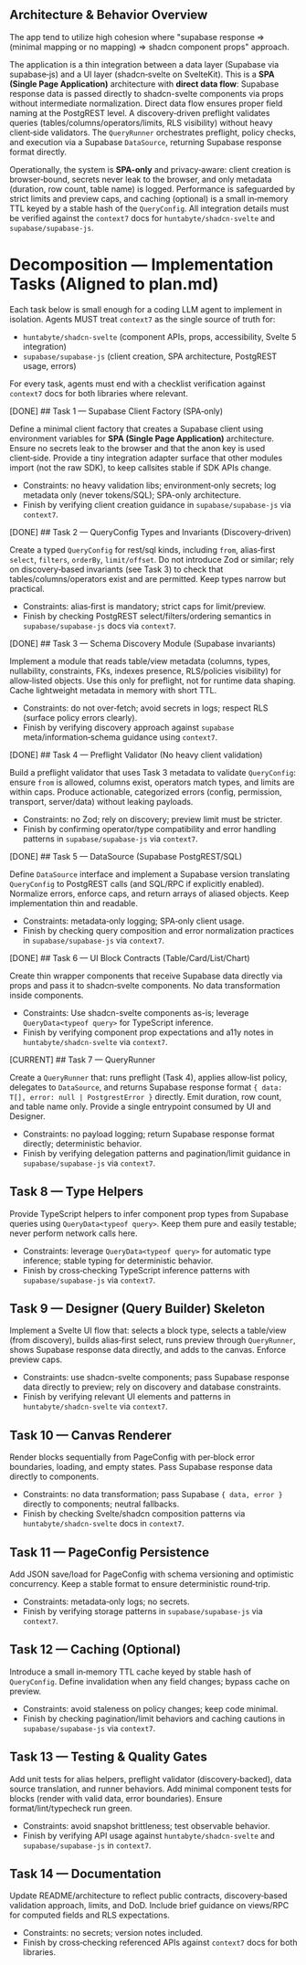 ## Architecture & Behavior Overview

The app tend to utilize high cohesion where "supabase response => (minimal mapping or no mapping) => shadcn component props" approach.

The application is a thin integration between a data layer (Supabase via supabase‑js) and a UI layer (shadcn‑svelte on SvelteKit). This is a **SPA (Single Page Application)** architecture with **direct data flow**: Supabase response data is passed directly to shadcn-svelte components via props without intermediate normalization. Direct data flow ensures proper field naming at the PostgREST level. A discovery‑driven preflight validates queries (tables/columns/operators/limits, RLS visibility) without heavy client‑side validators. The `QueryRunner` orchestrates preflight, policy checks, and execution via a Supabase `DataSource`, returning Supabase response format directly.

Operationally, the system is **SPA-only** and privacy‑aware: client creation is browser‑bound, secrets never leak to the browser, and only metadata (duration, row count, table name) is logged. Performance is safeguarded by strict limits and preview caps, and caching (optional) is a small in‑memory TTL keyed by a stable hash of the `QueryConfig`. All integration details must be verified against the `context7` docs for `huntabyte/shadcn-svelte` and `supabase/supabase-js`.

# Decomposition — Implementation Tasks (Aligned to plan.md)

Each task below is small enough for a coding LLM agent to implement in isolation. Agents MUST treat `context7` as the single source of truth for:

- `huntabyte/shadcn-svelte` (component APIs, props, accessibility, Svelte 5 integration)
- `supabase/supabase-js` (client creation, SPA architecture, PostgREST usage, errors)

For every task, agents must end with a checklist verification against `context7` docs for both libraries where relevant.

[DONE] ## Task 1 — Supabase Client Factory (SPA‑only)

Define a minimal client factory that creates a Supabase client using environment variables for **SPA (Single Page Application)** architecture. Ensure no secrets leak to the browser and that the anon key is used client‑side. Provide a tiny integration adapter surface that other modules import (not the raw SDK), to keep callsites stable if SDK APIs change.

- Constraints: no heavy validation libs; environment‑only secrets; log metadata only (never tokens/SQL); SPA-only architecture.
- Finish by verifying client creation guidance in `supabase/supabase-js` via `context7`.

[DONE] ## Task 2 — QueryConfig Types and Invariants (Discovery‑driven)

Create a typed `QueryConfig` for rest/sql kinds, including `from`, alias‑first `select`, `filters`, `orderBy`, `limit/offset`. Do not introduce Zod or similar; rely on discovery‑based invariants (see Task 3) to check that tables/columns/operators exist and are permitted. Keep types narrow but practical.

- Constraints: alias‑first is mandatory; strict caps for limit/preview.
- Finish by checking PostgREST select/filters/ordering semantics in `supabase/supabase-js` docs via `context7`.

[DONE] ## Task 3 — Schema Discovery Module (Supabase invariants)

Implement a module that reads table/view metadata (columns, types, nullability, constraints, FKs, indexes presence, RLS/policies visibility) for allow‑listed objects. Use this only for preflight, not for runtime data shaping. Cache lightweight metadata in memory with short TTL.

- Constraints: do not over‑fetch; avoid secrets in logs; respect RLS (surface policy errors clearly).
- Finish by verifying discovery approach against `supabase` meta/information‑schema guidance using `context7`.

[DONE] ## Task 4 — Preflight Validator (No heavy client validation)

Build a preflight validator that uses Task 3 metadata to validate `QueryConfig`: ensure `from` is allowed, columns exist, operators match types, and limits are within caps. Produce actionable, categorized errors (config, permission, transport, server/data) without leaking payloads.

- Constraints: no Zod; rely on discovery; preview limit must be stricter.
- Finish by confirming operator/type compatibility and error handling patterns in `supabase/supabase-js` via `context7`.

[DONE] ## Task 5 — DataSource (Supabase PostgREST/SQL)

Define `DataSource` interface and implement a Supabase version translating `QueryConfig` to PostgREST calls (and SQL/RPC if explicitly enabled). Normalize errors, enforce caps, and return arrays of aliased objects. Keep implementation thin and readable.

- Constraints: metadata‑only logging; SPA‑only client usage.
- Finish by checking query composition and error normalization practices in `supabase/supabase-js` via `context7`.

[DONE] ## Task 6 — UI Block Contracts (Table/Card/List/Chart)

Create thin wrapper components that receive Supabase data directly via props and pass it to shadcn‑svelte components. No data transformation inside components.

- Constraints: Use shadcn-svelte components as-is; leverage `QueryData<typeof query>` for TypeScript inference.
- Finish by verifying component prop expectations and a11y notes in `huntabyte/shadcn-svelte` via `context7`.

[CURRENT] ## Task 7 — QueryRunner

Create a `QueryRunner` that: runs preflight (Task 4), applies allow‑list policy, delegates to `DataSource`, and returns Supabase response format `{ data: T[], error: null | PostgrestError }` directly. Emit duration, row count, and table name only. Provide a single entrypoint consumed by UI and Designer.

- Constraints: no payload logging; return Supabase response format directly; deterministic behavior.
- Finish by verifying delegation patterns and pagination/limit guidance in `supabase/supabase-js` via `context7`.

## Task 8 — Type Helpers

Provide TypeScript helpers to infer component prop types from Supabase queries using `QueryData<typeof query>`. Keep them pure and easily testable; never perform network calls here.

- Constraints: leverage `QueryData<typeof query>` for automatic type inference; stable typing for deterministic behavior.
- Finish by cross‑checking TypeScript inference patterns with `supabase/supabase-js` via `context7`.

## Task 9 — Designer (Query Builder) Skeleton

Implement a Svelte UI flow that: selects a block type, selects a table/view (from discovery), builds alias‑first select, runs preview through `QueryRunner`, shows Supabase response data directly, and adds to the canvas. Enforce preview caps.

- Constraints: use shadcn-svelte components; pass Supabase response data directly to preview; rely on discovery and database constraints.
- Finish by verifying relevant UI elements and patterns in `huntabyte/shadcn-svelte` via `context7`.

## Task 10 — Canvas Renderer

Render blocks sequentially from PageConfig with per‑block error boundaries, loading, and empty states. Pass Supabase response data directly to components.

- Constraints: no data transformation; pass Supabase `{ data, error }` directly to components; neutral fallbacks.
- Finish by checking Svelte/shadcn composition patterns via `huntabyte/shadcn-svelte` docs in `context7`.

## Task 11 — PageConfig Persistence

Add JSON save/load for PageConfig with schema versioning and optimistic concurrency. Keep a stable format to ensure deterministic round‑trip.

- Constraints: metadata‑only logs; no secrets.
- Finish by verifying storage patterns in `supabase/supabase-js` via `context7`.

## Task 12 — Caching (Optional)

Introduce a small in‑memory TTL cache keyed by stable hash of `QueryConfig`. Define invalidation when any field changes; bypass cache on preview.

- Constraints: avoid staleness on policy changes; keep code minimal.
- Finish by checking pagination/limit behaviors and caching cautions in `supabase/supabase-js` via `context7`.

## Task 13 — Testing & Quality Gates

Add unit tests for alias helpers, preflight validator (discovery‑backed), data source translation, and runner behaviors. Add minimal component tests for blocks (render with valid data, error boundaries). Ensure format/lint/typecheck run green.

- Constraints: avoid snapshot brittleness; test observable behavior.
- Finish by verifying API usage against `huntabyte/shadcn-svelte` and `supabase/supabase-js` in `context7`.

## Task 14 — Documentation

Update README/architecture to reflect public contracts, discovery‑based validation approach, limits, and DoD. Include brief guidance on views/RPC for computed fields and RLS expectations.

- Constraints: no secrets; version notes included.
- Finish by cross‑checking referenced APIs against `context7` docs for both libraries.
